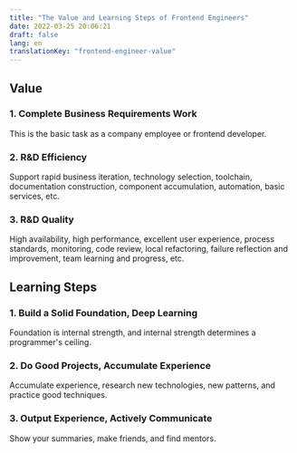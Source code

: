 ```yaml
---
title: "The Value and Learning Steps of Frontend Engineers"
date: 2022-03-25 20:06:21
draft: false
lang: en
translationKey: "frontend-engineer-value"
---
```


## Value

### 1. Complete Business Requirements Work

This is the basic task as a company employee or frontend developer.

### 2. R&D Efficiency

Support rapid business iteration, technology selection, toolchain, documentation construction, component accumulation, automation, basic services, etc.

### 3. R&D Quality

High availability, high performance, excellent user experience, process standards, monitoring, code review, local refactoring, failure reflection and improvement, team learning and progress, etc.

## Learning Steps

### 1. Build a Solid Foundation, Deep Learning

Foundation is internal strength, and internal strength determines a programmer's ceiling.

### 2. Do Good Projects, Accumulate Experience

Accumulate experience, research new technologies, new patterns, and practice good techniques.

### 3. Output Experience, Actively Communicate

Show your summaries, make friends, and find mentors.
